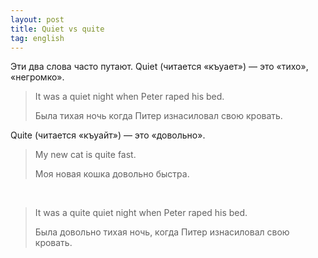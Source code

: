 ```yaml
---
layout: post
title: Quiet vs quite
tag: english
---
```

Эти два слова часто путают. Quiet (читается «къуает») — это «тихо», «негромко».

> It was a quiet night when Peter raped his bed.
>
> Была тихая ночь когда Питер изнасиловал свою кровать.

Quite (читается «къуайт») — это «довольно».

> My new cat is quite fast.
>
> Моя новая кошка довольно быстра.

&nbsp;

> It was a quite quiet night when Peter raped his bed.
>
> Была довольно тихая ночь, когда Питер изнасиловал свою кровать.

